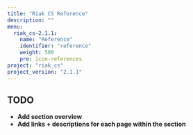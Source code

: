 ```yaml
---
title: "Riak CS Reference"
description: ""
menu:
  riak_cs-2.1.1:
    name: "Reference"
    identifier: "reference"
    weight: 500
    pre: icon-references
project: "riak_cs"
project_version: "2.1.1"
---
```


## TODO

- **Add section overview**
- **Add links + descriptions for each page within the section**
